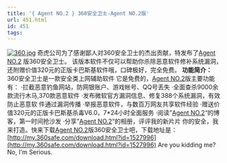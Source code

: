 ```yaml
---
title: '{ Agent NO.2 } 360安全卫士-Agent NO.2版'
url: 451.html
id: 451
tags:
---
```


[![360.jpg](http://cai13.info/blog_pic/2008/04/360.jpg)](http://cai13.info/blog_pic/2008/04/360.jpg "360.jpg") 奇虎公司为了感谢鄙人对360安全卫士的杰出贡献，特发布了[Agent NO.2](http://blog.adriancheng.name) 版360安全卫士。 该版本软件不仅可以帮助你杀除恶意软件修补系统漏洞，还附赠价值320元的正版卡巴斯基软件哦，口碑极好，完全免费。  **功能简介：** 360安全卫士是一款安全类上网辅助软件 它是免费的，[Agent NO.2](http://blog.adriancheng.name)版主要功能有： ·拦截恶意钓鱼网站，防网银账户、游戏帐号、QQ号丢失 ·全面查杀9000余款流行木马,370款恶意软件 ·发布微软官方漏洞信息、修复388个系统漏洞，有效防止恶意软 件通过漏洞传播 ·举报恶意软件，与数百万网友共享软件经验 ·赠送价值320元的正版卡巴斯基杀毒V6.0，7*24小时全面服务 ·阅读”[Agent NO.2](http://blog.adriancheng.name)“的博客，第一时间抢沙发 ·分享”[Agent NO.2](http://blog.adriancheng.name)“的相册，评评我的新片片 你的安全，我来打造。快来下载[Agent NO.2](http://blog.adriancheng.name)版360安全卫士吧，下载地址是： [http://my.360safe.com/download.html?id=1527996](http://my.360safe.com/download.html?id=1527996) Are you kidding me? No, I'm Serious.